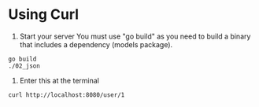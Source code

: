 # Using Curl

1. Start your server
You must use "go build" as you need to build a binary that includes a dependency (models package).

```
go build
./02_json
```

1. Enter this at the terminal
```
curl http://localhost:8080/user/1
```

